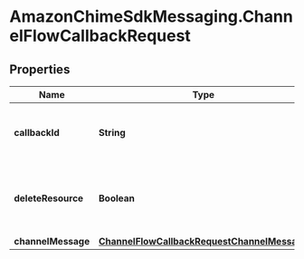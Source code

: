 # AmazonChimeSdkMessaging.ChannelFlowCallbackRequest

## Properties

Name | Type | Description | Notes
------------ | ------------- | ------------- | -------------
**callbackId** | **String** | The identifier passed to the processor by the service when invoked. Use the identifier to call back the service. | 
**deleteResource** | **Boolean** | When a processor determines that a message needs to be &lt;code&gt;DENIED&lt;/code&gt;, pass this parameter with a value of true. | [optional] 
**channelMessage** | [**ChannelFlowCallbackRequestChannelMessage**](ChannelFlowCallbackRequestChannelMessage.md) |  | 


